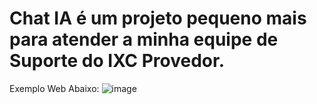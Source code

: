 # Chat IA é um projeto pequeno mais para atender a minha equipe de Suporte do IXC Provedor.
Exemplo Web Abaixo:
![image](https://github.com/user-attachments/assets/673158a1-d32f-44a4-981e-89fae336f1e6)
